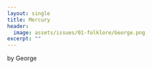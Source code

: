 ```yaml
---
layout: single
title: Mercury
header:
  image: assets/issues/01-folklore/George.png
excerpt: ""
---
```


by George
